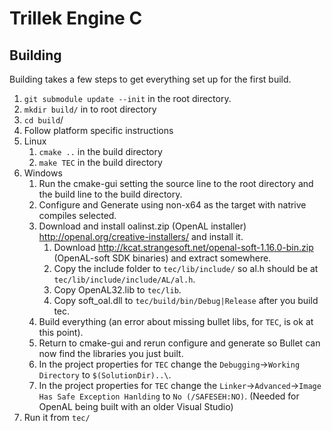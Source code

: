 # Trillek Engine C

## Building
Building takes a few steps to get everything set up for the first build.

1. `git submodule update --init` in the root directory.
2. `mkdir build/` in to root directory
3. `cd build`/
4. Follow platform specific instructions
 1. Linux
    1. `cmake ..` in the build directory
    2. `make TEC` in the build directory
 2. Windows
    1. Run the cmake-gui setting the source line to the root directory and the build line to the build directory.
    2. Configure and Generate using non-x64 as the target with natrive compiles selected.
	3. Download and install oalinst.zip (OpenAL installer) http://openal.org/creative-installers/ and install it.
        1. Download http://kcat.strangesoft.net/openal-soft-1.16.0-bin.zip (OpenAL-soft SDK binaries) and extract somewhere.
		2. Copy the include folder to `tec/lib/include/` so al.h should be at `tec/lib/include/include/AL/al.h`.
		3. Copy OpenAL32.lib to `tec/lib`.
		4. Copy soft_oal.dll to `tec/build/bin/Debug|Release` after you build tec.
	4. Build everything (an error about missing bullet libs, for `TEC`, is ok at this point).
    5. Return to cmake-gui and rerun configure and generate so Bullet can now find the libraries you just built.
    6. In the project properties for `TEC` change the `Debugging`->`Working Directory` to `$(SolutionDir)..\`.
	7. In the project properties for `TEC` change the `Linker`->`Advanced`->`Image Has Safe Exception Hanlding` to `No (/SAFESEH:NO)`. (Needed for OpenAL being built with an older Visual Studio)
5. Run it from `tec/`
